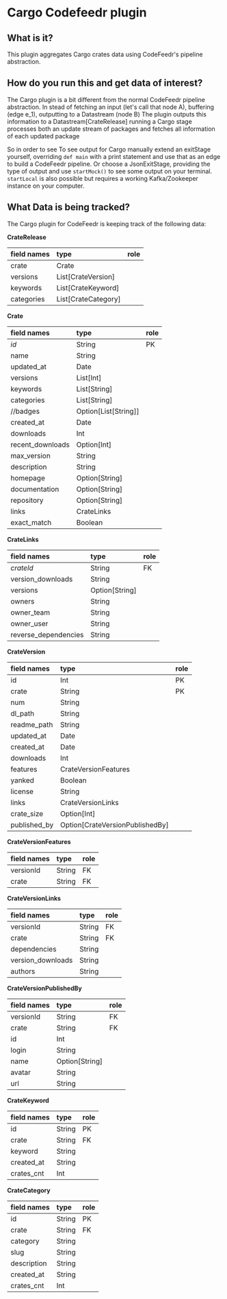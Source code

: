 Cargo Codefeedr plugin
=======================================

**What is it?**
--------
This plugin aggregates Cargo crates data using CodeFeedr's pipeline abstraction.

**How do you run this and get data of interest?**
-------
The Cargo plugin is a bit different from the normal CodeFeedr pipeline abstraction. 
In stead of fetching an input (let's call that node A), buffering (edge e_1), outputting to a Datastream (node B) 
The plugin outputs this information to a Datastream[CrateRelease]
running a Cargo stage processes both an update stream of packages and fetches all information of each updated package

So in order to see To see output for Cargo manually extend an exitStage yourself, overriding `def main` with a
print statement and use that as an edge to build a CodeFeedr pipeline. Or choose a JsonExitStage, providing the type of
output and use `startMock()` to see some output on your terminal. `startLocal` is also possible but requires a working Kafka/Zookeeper instance
on your computer.

**What Data is being tracked?**
-------------------------------
The Cargo plugin for CodeFeedr is keeping track of the following data:

**CrateRelease**

|field names|type|role|
|:-----|:----|:---|  
|crate| Crate||
|versions| List[CrateVersion]||
|keywords| List[CrateKeyword]||
|categories| List[CrateCategory]||

**Crate**
 
|field names|type|role|
|:-----|:----|:---|  
|*id*| String|PK|
|name| String||
|updated_at| Date||
|versions| List[Int]||
|keywords| List[String]||
|categories| List[String]||
|//badges| Option[List[String]]|| Unimportant information / Too extensive| See natvis-pdbs
|created_at| Date||
|downloads| Int|| // Assuming no more than 2B downloads
|recent_downloads| Option[Int]||
|max_version| String||
|description| String||
|homepage| Option[String]||
|documentation| Option[String]||
|repository| Option[String]||
|links| CrateLinks||
|exact_match| Boolean||

**CrateLinks**

|field names|type|role|
|:-----|:----|:---|
|*crateId*| String | FK|
|version_downloads| String||
|versions| Option[String]||
|owners| String||
|owner_team| String||
|owner_user| String||
|reverse_dependencies| String||

**CrateVersion**

|field names|type|role|
|:-----|:----|:---|
|id| Int|PK|
|crate| String|PK|
|num| String||
|dl_path| String||
|readme_path| String||
|updated_at| Date||
|created_at| Date||
|downloads| Int||
|features| CrateVersionFeatures||
|yanked| Boolean||
|license| String||
|links| CrateVersionLinks||
|crate_size| Option[Int]||
|published_by| Option[CrateVersionPublishedBy]||

**CrateVersionFeatures**

|field names|type|role|
|:-----|:----|:---|
|versionId | String | FK | 
|crate | String | FK|

**CrateVersionLinks**

|field names|type|role|
|:-----|:----|:---|
|versionId | String | FK | 
|crate | String | FK|
|dependencies| String||
|version_downloads| String||
|authors| String||

**CrateVersionPublishedBy**

|field names|type|role|
|:-----|:----|:---|
|versionId | String | FK | 
|crate | String | FK|
|id| Int||
|login| String||
|name| Option[String]||
|avatar| String||
|url| String||

**CrateKeyword**

|field names|type|role|
|:-----|:----|:---|
|id| String|PK|
|crate | String | FK|
|keyword| String||
|created_at| String||
|crates_cnt| Int||

**CrateCategory**

|field names|type|role|
|:-----|:----|:---|
|id| String|PK|
|crate | String | FK|
|category| String||
|slug| String||
|description| String||
|created_at| String||
|crates_cnt| Int||